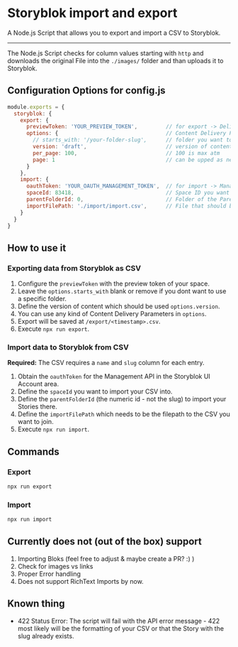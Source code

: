 # Storyblok import and export

A Node.js Script that allows you to export and import a CSV to Storyblok.

<hr>

The Node.js Script checks for column values starting with `http` and downloads the original File into the  `./images/` folder and than uploads it to Storyblok.

## Configuration Options for config.js

```js
module.exports = {
  storyblok: {
    export: {
      previewToken: 'YOUR_PREVIEW_TOKEN',         // for export -> Delivery API
      options: {                                  // Content Delivery Parameters
        // starts_with: '/your-folder-slug',      // folder you want to export as CSV,
        version: 'draft',                         // version of content that should be exported
        per_page: 100,                            // 100 is max atm
        page: 1                                   // can be upped as needed.
      }
    },
    import: {
      oauthToken: 'YOUR_OAUTH_MANAGEMENT_TOKEN',  // for import -> Management API,
      spaceId: 83418,                             // Space ID you want to import it
      parentFolderId: 0,                          // Folder of the Parent ID
      importFilePath: './import/import.csv',      // File that should be imported 
    }
  }
}
```

## How to use it

### Exporting data from Storyblok as CSV

1. Configure the `previewToken` with the preview token of your space.
2. Leave the `options.starts_with` blank or remove if you dont want to use a specific folder.
3. Define the version of content which should be used `options.version`.
4. You can use any kind of Content Delivery Parameters in `options`.
5. Export will be saved at `/export/<timestamp>.csv`.
6. Execute `npx run export`.

### Import data to Storyblok from CSV

**Required:** The CSV requires a `name` and `slug` column for each entry.

1. Obtain the `oauthToken` for the Management API in the Storyblok UI Account area.
2. Define the `spaceId` you want to import your CSV into.
3. Define the `parentFolderId` (the numeric id - not the slug) to import your Stories there.
4. Define the `importFilePath` which needs to be the filepath to the CSV you want to join.
5. Execute `npx run import`.

## Commands

### Export

```bash
npx run export
```

### Import

```bash
npx run import
```

## Currently does not (out of the box) support 

1. Importing Bloks (feel free to adjust & maybe create a PR? :) )
2. Check for images vs links
3. Proper Error handling
4. Does not support RichText Imports by now.

## Known thing

- 422 Status Error: The script will fail with the API error message - 422 most likely will be the formatting of your CSV or that the Story with the slug already exists.
